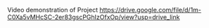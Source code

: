 Video demonstration of Project
https://drive.google.com/file/d/1m-C0Xa5vMHcSC-2er83gscPGhIzOfxOp/view?usp=drive_link
